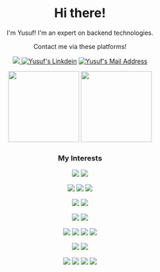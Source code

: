 <div align="center">
 
# Hi there!

I'm Yusuf! I'm an expert on backend technologies.

Contact me via these platforms! 

  <a href="https://www.instagram.com/cativ3.dev/"> <img src="https://img.shields.io/badge/Instagram-E4405F?style=for-the-badge&logo=instagram&logoColor=white"></img> </a>
  <a href="https://www.linkedin.com/in/yusufozel/" target="_blank" rel="nofollow"><img alt="Yusuf's Linkdein" src="https://img.shields.io/badge/LinkedIn-0077B5?style=for-the-badge&logo=linkedin&logoColor=white" /></a>
  <a href="mailto:yusufozel@cativesoft.com" target="_blank" rel="nofollow"><img alt="Yusuf's Mail Address" src="https://img.shields.io/badge/Gmail-D14836?style=for-the-badge&logo=gmail&logoColor=white" /></a>


<div align="center" height=100>

  
 
 <img height=160  src="https://github-readme-stats.vercel.app/api?username=cativ3&show_icons=true&theme=dark">

 <img height=160  src="https://github-readme-stats.vercel.app/api/top-langs/?username=cativ3&theme=dark&layout=compact">


 
</div>

<div align="center">
 <h3>My Interests</h3>
</div>
<img src="https://img.shields.io/badge/C%23-239120?style=for-the-badge&logo=c-sharp&logoColor=white"></img>
<img src="https://img.shields.io/badge/.NET-5C2D91?style=for-the-badge&logo=.net&logoColor=white"></img>


<img src="https://img.shields.io/badge/React-20232A?style=for-the-badge&logo=react&logoColor=61DAFB"></img>
<img src="https://img.shields.io/badge/Redux-593D88?style=for-the-badge&logo=redux&logoColor=white"></img>
<img src="https://img.shields.io/badge/Angular-DD0031?style=for-the-badge&logo=angular&logoColor=white"></img>


<img src="https://img.shields.io/badge/JavaScript-F7DF1E?style=for-the-badge&logo=javascript&logoColor=black"></img>
<img src="https://img.shields.io/badge/TypeScript-007ACC?style=for-the-badge&logo=typescript&logoColor=white"></img>

<img src="https://img.shields.io/badge/Node.js-43853D?style=for-the-badge&logo=node.js&logoColor=white"></img>
<img src="https://img.shields.io/badge/Express.js-404D59?style=for-the-badge"></img>


<img src="https://img.shields.io/badge/PostgreSQL-3FD3F2?style=for-the-badge&logo=mongodb&logoColor=white"></img>
<img src="https://img.shields.io/badge/Microsoft_SQL_Server-CC2927?style=for-the-badge&logo=microsoft-sql-server&logoColor=white"></img>
<img src="https://img.shields.io/badge/MongoDB-4EA94B?style=for-the-badge&logo=mongodb&logoColor=white"></img>
<img src="https://img.shields.io/badge/Redis-D22E26?style=for-the-badge&logo=redis&logoColor=white"></img>

<img src="https://img.shields.io/badge/Python-3776AB?style=for-the-badge&logo=python&logoColor=white"></img>
<img src="https://img.shields.io/badge/Django-092E20?style=for-the-badge&logo=django&logoColor=white"></img>

<img src="https://img.shields.io/badge/HTML5-E34F26?style=for-the-badge&logo=html5&logoColor=white"></img>
<img src="https://img.shields.io/badge/CSS3-1572B6?style=for-the-badge&logo=css3&logoColor=white"></img>
<img src="https://img.shields.io/badge/Bootstrap-563D7C?style=for-the-badge&logo=bootstrap&logoColor=white"></img>
<img src="https://img.shields.io/badge/Tailwind_CSS-38B2AC?style=for-the-badge&logo=tailwind-css&logoColor=white"></img>

</div>
